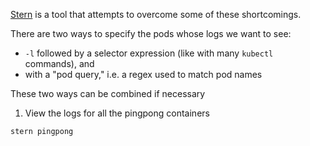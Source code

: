 [Stern](https://github.com/wercker/stern) is a tool that attempts to overcome some of these shortcomings.



There are two ways to specify the pods whose logs we want to see:

* `-l` followed by a selector expression (like with many `kubectl` commands), and
* with a "pod query," i.e. a regex used to match pod names

These two ways can be combined if necessary

1. View the logs for all the pingpong containers

```execute
stern pingpong
```

